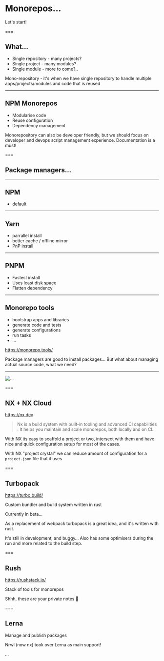 # Monorepos…

<aside class="notes">
Let's start!
</aside>

===

## What…

- Single repository - many projects? <!-- .element: class="fragment" data-fragment-index="1" -->
- Single project - many modules? <!-- .element: class="fragment" data-fragment-index="2" -->
- Single module - more to come?.. <!-- .element: class="fragment" data-fragment-index="3" -->

<aside class="notes">
Mono-repository - it's when we have single repository to handle multiple apps/projects/modules and code that is reused
</aside>

---

## NPM Monorepos

- Modularise code
- Reuse configuration
- Dependency management

<aside class="notes">
Monorepository can also be developer friendly, but we should focus on developer and devops script management experience.
Documentation is a must!
</aside>

===

## Package managers…

---

## NPM

- default

---

## Yarn

- parrallel install
- better cache / offline mirror
- PnP install

---

## PNPM

- Fastest install
- Uses least disk space
- Flatten dependency

---

## Monorepo tools

- bootstrap apps and libraries <!-- .element: class="fragment" data-fragment-index="1" -->
- generate code and tests <!-- .element: class="fragment" data-fragment-index="2" -->
- generate configurations <!-- .element: class="fragment" data-fragment-index="3" -->
- run tasks <!-- .element: class="fragment" data-fragment-index="4" -->
- … <!-- .element: class="fragment" data-fragment-index="5" -->

<https://monorepo.tools/> <!-- .element: class="fragment" data-fragment-index="6" -->

<aside class="notes">
Package managers are good to install packages… But what about managing actual source code, what we need?
</aside>

---

![…](/assets/monorepo.tools.png)

===

## NX + NX Cloud

<https://nx.dev>

> Nx is a build system with built-in tooling and advanced CI capabilities . It helps you maintain and scale monorepos, both locally and on CI.

<aside class="notes">
With NX its easy to scaffold a project or two, intersect with them and have nice and quick configuration setup for most of the cases.

With NX "project crystal" we can reduce amount of configuration for a `project.json` file that it uses

</aside>

===

## Turbopack

<https://turbo.build/>

Custom bundler and build system written in rust

Currently in beta… <!-- .element: class="fragment" data-fragment-index="1" -->

<aside class="notes">
As a replacement of webpack turbopack is a great idea, and it's written with rust.

It's still in development, and buggy… Also has some optimisers during the run and more related to the build step.

</aside>

===

## Rush

<https://rushstack.io/>

Stack of tools for monorepos

<aside class="notes">
Shhh, these are your private notes 📝
</aside>

===

## Lerna

Manage and publish packages

Nrwl (now nx) took over Lerna as main support!

…
